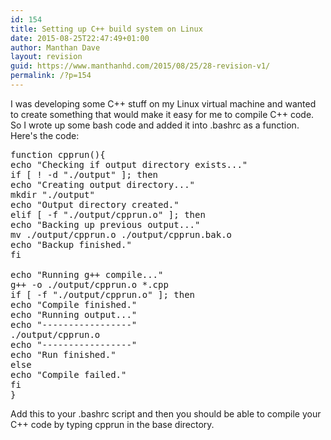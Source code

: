 ```yaml
---
id: 154
title: Setting up C++ build system on Linux
date: 2015-08-25T22:47:49+01:00
author: Manthan Dave
layout: revision
guid: https://www.manthanhd.com/2015/08/25/28-revision-v1/
permalink: /?p=154
---
```

I was developing some C++ stuff on my Linux virtual machine and wanted to create something that would make it easy for me to compile C++ code. So I wrote up some bash code and added it into .bashrc as a function. Here's the code:
<pre>function cpprun(){
echo "Checking if output directory exists..."
if [ ! -d "./output" ]; then
echo "Creating output directory..."
mkdir "./output"
echo "Output directory created."
elif [ -f "./output/cpprun.o" ]; then
echo "Backing up previous output..."
mv ./output/cpprun.o ./output/cpprun.bak.o
echo "Backup finished."
fi

echo "Running g++ compile..."
g++ -o ./output/cpprun.o *.cpp
if [ -f "./output/cpprun.o" ]; then
echo "Compile finished."
echo "Running output..."
echo "-----------------"
./output/cpprun.o
echo "-----------------"
echo "Run finished."
else
echo "Compile failed."
fi
}
</pre>
<div></div>
<div>Add this to your .bashrc script and then you should be able to compile your C++ code by typing cpprun in the base directory.</div>